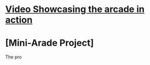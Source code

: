 # [Video Showcasing the arcade in action](https://youtu.be/VzbJpWc1Cwc)

# [Mini-Arade Project]
The pro
